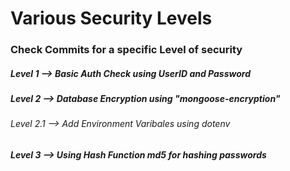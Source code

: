 # Various Security Levels 

### Check Commits for a specific Level of security

##### Level 1 --> Basic Auth Check using UserID and Password 
##### Level 2 --> Database Encryption using "mongoose-encryption"
###### Level 2.1 --> Add Environment Varibales using dotenv
##### Level 3 --> Using Hash Function md5 for hashing passwords
